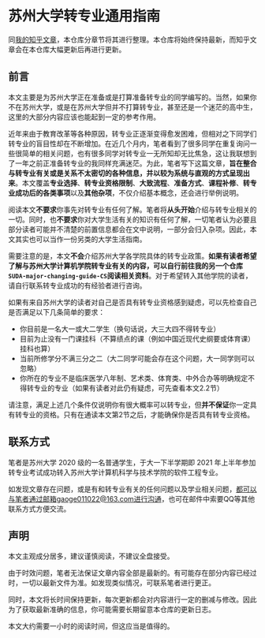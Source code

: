 # 苏州大学转专业通用指南

同[我的知乎文章](https://zhuanlan.zhihu.com/p/425108150)，本仓库分章节将其进行整理。本仓库将始终保持最新，而知乎文章会在本仓库大幅更新后再进行更新。

## 前言

本文主要是为苏州大学正在准备或是打算准备转专业的同学编写的。当然，如果你不在苏州大学，或是在苏州大学但并不打算转专业，甚至还是一个迷茫的高中生，这里的大部分内容应该也能起到一定的参考作用。

近年来由于教育改革等各种原因，转专业正逐渐变得愈发困难，但相对之下同学们转专业的盲目性却在不断增加。在近几个月内，笔者看到了很多同学在重复询问一些很简单的相关问题，也有很多同学对转专业一无所知却无比焦急，这让我联想到了一年之前正准备转专业的我同样充满迷茫。为此，笔者写下这篇文章，**旨在整合与转专业有关或是关系不太密切的各种信息，并以较为系统与直观的方式呈现出来**。本文覆盖**专业选择**、**转专业资格限制**、**大致流程**、**准备方式**、**课程补修**、**转专业成功后的各类事项**以及**其他杂项**，不仅介绍基本概念，还会进行举例说明。

阅读本文**不要求**你事先对转专业有任何了解。笔者将**从头开始**介绍与转专业相关的一切。同时，也**不要求**你对大学生活有关的知识有任何了解，一切笔者认为必要且部分读者可能并不清楚的前置信息都会在文中说明，一部分会归入杂项。因此，本文其实也可以当作一份另类的大学生活指南。

需要注意的是，本文**不会**介绍苏州大学各学院具体的转专业政策。**如果有读者希望了解与苏州大学计算机学院转专业有关的内容，可以自行前往我的另一个仓库`SUDA-major-changing-guide-CS`阅读相关资料**。对于希望转入其他学院的读者，请自行联系转专业成功的有经验者进行咨询。

如果有来自苏州大学的读者对自己是否具有转专业资格感到疑虑，可以先检查自己是否满足以下几条简单的要求：

- 你目前是一名大一或大二学生（换句话说，大三大四不得转专业）
- 目前为止没有一门课挂科（不算绩点的课（例如中国近现代史纲要或体育课）挂科也算）
- 当前所修学分不满三分之二（大二同学可能会存在这个问题，大一同学则可以忽略）
- 你所在的专业不是临床医学八年制、艺术类、体育类、中外合办等明确规定不得转专业的专业（如果有读者对此仍有疑虑，可先查看本文2.2节）

请注意，满足上述几个条件仅说明你有很大概率可以转专业，但**并不保证**你一定具有转专业的资格。只有在通读本文第2节之后，才能确保你是否具有转专业资格。

## 联系方式

笔者是苏州大学 2020 级的一名普通学生，于大一下半学期即 2021 年上半年参加转专业考试成功转入苏州大学计算机科学与技术学院的软件工程专业。

如发现文章存在问题，或是有和转专业有关的任何问题以及学业相关问题，都可以与笔者通过邮箱gaoge011022@163.com进行沟通，也可在邮件中索要QQ等其他联系方式方便交流。

## 声明

本文主观成分居多，建议谨慎阅读，不建议全盘接受。

由于时效问题，笔者无法保证文章内容全部是最新的。有可能存在部分内容已经过时，一切以最新文件为准。如发现类似情况，可联系笔者进行更正。

同时，本文将长时间保持更新，每次更新都会对内容进行一定的删减与修改。因此为了获取最新准确的信息，你可能需要长期留意本仓库的更新日志。

本文大约需要一小时的阅读时间，但这应当是值得的。
